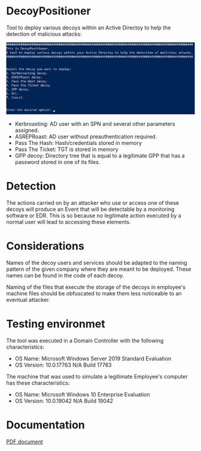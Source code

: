 ﻿# DecoyPositioner
Tool to deploy various decoys within an Active Directoy to help the detection of malicious attacks:

![Tool interface](decoy_positioner_interface.png)

- Kerbroasting: AD user with an SPN and several other parameters assigned.
- ASREPRoast: AD user without preauthentication required.
- Pass The Hash: Hash/credentials stored in memory
- Pass The Ticket: TGT is stored in memory
- GPP decoy: Directory tree that is equal to a legitimate GPP that has a password stored in one of its files.

# Detection
The actions carried on by an attacker who use or access one of these decoys will produce an Event that will be detectable by a monitoring software or EDR. This is so because no legitimate action executed by a normal user will lead to accessing these elements. 


# Considerations 
Names of the decoy users and services should be adapted to the naming pattern of the given company where they are meant to be deployed. These names can be found in the code of each decoy.

Naming of the files that execute the storage of the decoys in employee's machine files should be obfuscated to make them less noticeable to an eventual attacker.

# Testing environmet 
The tool was executed in a Domain Controller with the following characteristics:

- OS Name:                   Microsoft Windows Server 2019 Standard Evaluation
- OS Version:                10.0.17763 N/A Build 17763

The machine that was used to simulate a legitimate Employee's computer has these characteristics:

- OS Name:                   Microsoft Windows 10 Enterprise Evaluation
- OS Version:                10.0.19042 N/A Build 19042

# Documentation
[PDF document](https://drive.google.com/file/d/1DL2_Qqcr_UD0yUVbn2aJwAhstxGomHhB/view)
